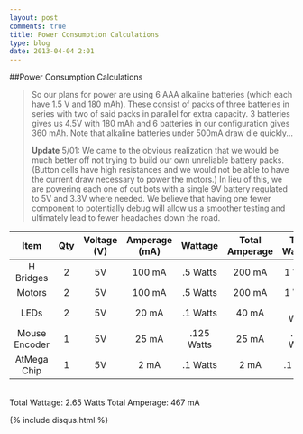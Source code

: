 ```yaml
---
layout: post
comments: true
title: Power Consumption Calculations 
type: blog
date: 2013-04-04 2:01
---
```



##Power Consumption Calculations

> So our plans for power are using 6 AAA alkaline batteries (which each have 1.5 V and 180 mAh). These consist of packs of three batteries in series with two of said packs in parallel for extra capacity. 3 batteries gives us 4.5V with 180 mAh and 6 batteries in our configuration gives 360 mAh. Note that alkaline batteries under 500mA draw die quickly...
>
> **Update** 5/01: We came to the obvious realization that we would be much better off not trying to build our own unreliable battery packs. (Button cells have high resistances and we would not be able to have the current draw necessary to power the motors.) In lieu of this, we are powering each one of out bots with a single 9V battery regulated to 5V and 3.3V where needed. We believe that having one fewer component to potentially debug will allow us a smoother testing and ultimately lead to fewer headaches down the road.


| Item         | Qty   | Voltage (V)| Amperage (mA) | Wattage   | Total Amperage| Total Wattage |
|:------------:| :---: |:----------:|:-------------:|:---------:|:-------------:|:-------------:|	
| H Bridges    | 2     | 5V         | 100 mA        | .5 Watts  |  200 mA       | 1 Watts       |
| Motors       | 2     | 5V         | 100 mA        | .5 Watts  |  200 mA       | 1 Watts       |
| LEDs         | 2     | 5V         | 20 mA         | .1 Watts  |  40 mA        | 0.2 Watts     |
| Mouse Encoder| 1     | 5V         | 25 mA         | .125 Watts|  25 mA        | .125 Watts    |
| AtMega Chip  | 1     | 5V         | 2 mA          | .1 Watts  |  2 mA         | .1 watts      |
<br/>
Total Wattage: 2.65 Watts
Total Amperage: 467 mA



{% include disqus.html %}



